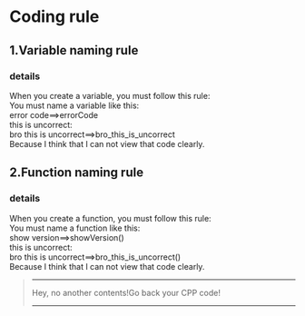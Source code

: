 # Coding rule
## 1.Variable naming rule
### details
When you create a variable, you must follow this rule:
<br>
You must name a variable like this:
<br>
error code==>errorCode
<br>
this is uncorrect:
<br>
bro this is uncorrect==>bro_this_is_uncorrect
<br>
Because I think that I can not view that code clearly.
## 2.Function naming rule
### details
When you create a function, you must follow this rule:
<br>
You must name a function like this:
<br>
show version==>showVersion()
<br>
this is uncorrect:
<br>
bro this is uncorrect==>bro_this_is_uncorrect()
<br>
Because I think that I can not view that code clearly.
> <hr>Hey, no another contents!Go back your CPP code!<hr>
